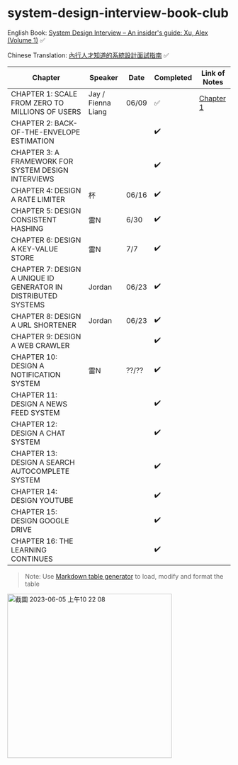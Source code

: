 # system-design-interview-book-club

English Book: [System Design Interview – An insider&#39;s guide: Xu, Alex (Volume 1)](https://github.com/G33kzD3n/Catalogue/blob/master/System%20Design%20Interview%20An%20Insider%E2%80%99s%20Guide%20by%20Alex%20Xu%20(z-lib.org).pdf) ✅

Chinese Translation: [內行人才知道的系統設計面試指南](https://www.books.com.tw/products/0010903454) ✅

| Chapter                                                        | Speaker            | Date  | Completed | Link of Notes                |
| -------------------------------------------------------------- | ------------------ | ----- | --------- | ---------------------------- |
| CHAPTER 1: SCALE FROM ZERO TO MILLIONS OF USERS                | Jay / Fienna Liang | 06/09 | ✅        | [Chapter 1](notes/chapter_1.md) |
| CHAPTER 2: BACK-OF-THE-ENVELOPE ESTIMATION                     |                    |       | ✔️      |                              |
| CHAPTER 3: A FRAMEWORK FOR SYSTEM DESIGN INTERVIEWS            |                    |       | ✔️      |                              |
| CHAPTER 4: DESIGN A RATE LIMITER                               | 杯                 | 06/16 | ✔️      |                              |
| CHAPTER 5: DESIGN CONSISTENT HASHING                           | 雷N                | 6/30  | ✔️      |                              |
| CHAPTER 6: DESIGN A KEY-VALUE STORE                            | 雷N                | 7/7   | ✔️      |                              |
| CHAPTER 7: DESIGN A UNIQUE ID GENERATOR IN DISTRIBUTED SYSTEMS | Jordan             | 06/23 | ✔️      |                              |
| CHAPTER 8: DESIGN A URL SHORTENER                              | Jordan             | 06/23 | ✔️      |                              |
| CHAPTER 9: DESIGN A WEB CRAWLER                                |                    |       | ✔️      |                              |
| CHAPTER 10: DESIGN A NOTIFICATION SYSTEM                       | 雷N                | ??/?? | ✔️      |                              |
| CHAPTER 11: DESIGN A NEWS FEED SYSTEM                          |                    |       | ✔️      |                              |
| CHAPTER 12: DESIGN A CHAT SYSTEM                               |                    |       | ✔️      |                              |
| CHAPTER 13: DESIGN A SEARCH AUTOCOMPLETE SYSTEM                |                    |       | ✔️      |                              |
| CHAPTER 14: DESIGN YOUTUBE                                     |                    |       | ✔️      |                              |
| CHAPTER 15: DESIGN GOOGLE DRIVE                                |                    |       | ✔️      |                              |
| CHAPTER 16: THE LEARNING CONTINUES                             |                    |       | ✔️      |                              |

> Note: Use [Markdown table generator](https://www.tablesgenerator.com/markdown_tables) to load, modify and format the table

<img width="371" alt="截圖 2023-06-05 上午10 22 08" src="https://github.com/warren30815/system-design-interview-book-club/assets/36834814/c634e1e9-f1e3-46af-95b6-1ae14bc3887a">
